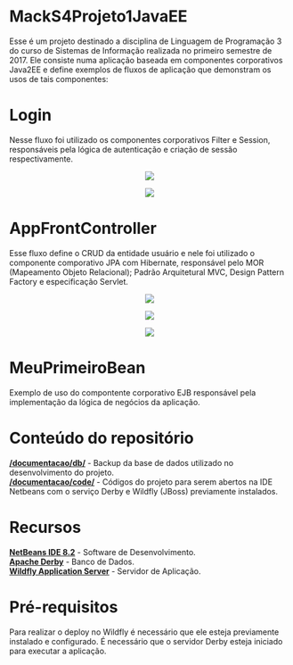 # MackS4Projeto1JavaEE

Esse é um projeto destinado a disciplina de Linguagem de Programação 3 do curso de Sistemas de Informação realizada no primeiro semestre de 2017. Ele consiste numa aplicação baseada em componentes corporativos Java2EE e define exemplos de fluxos de aplicação que demonstram os usos de tais componentes:

# Login

Nesse fluxo foi utilizado os componentes corporativos Filter e Session, responsáveis pela lógica de autenticação e criação de sessão respectivamente.

<p align="center">
	<img src="https://github.com/DarioTeles/MackS4Projeto1JavaEE/blob/master/images/demonstracao1.JPG"/>
</p>

<p align="center">
	<img src="https://github.com/DarioTeles/MackS4Projeto1JavaEE/blob/master/images/demonstracao2.JPG"/>
</p>

# AppFrontController

Esse fluxo define o CRUD da entidade usuário e nele foi utilizado o componente comporativo JPA com Hibernate, responsável pelo MOR (Mapeamento Objeto Relacional); Padrão Arquitetural MVC, Design Pattern Factory e especificação Servlet.

<p align="center">
	<img src="https://github.com/DarioTeles/MackS4Projeto1JavaEE/blob/master/images/demonstracao3.JPG"/>
</p>

<p align="center">
	<img src="https://github.com/DarioTeles/MackS4Projeto1JavaEE/blob/master/images/classdiagram_frontcontroller.jpg"/>
</p>

<p align="center">
	<img src="https://github.com/DarioTeles/MackS4Projeto1JavaEE/blob/master/images/classdiagram_daomodel.jpg"/>
</p>

# MeuPrimeiroBean

Exemplo de uso do compontente corporativo EJB responsável pela implementação da lógica de negócios da aplicação.


# Conteúdo do repositório

[**/documentacao/db/**](https://github.com/DarioTeles/MackS4Projeto1JavaEE/blob/master/db/) - Backup da base de dados utilizado no desenvolvimento do projeto.<br>
[**/documentacao/code/**](https://github.com/DarioTeles/MackS4Projeto1JavaEE/blob/master/code/) - Códigos do projeto para serem abertos na IDE Netbeans com o serviço Derby e Wildfly (JBoss) previamente instalados.<br>


# Recursos

[**NetBeans IDE 8.2**](https://github.com/apache/netbeans) - Software de Desenvolvimento.<br>
[**Apache Derby**](https://github.com/apache/derby) - Banco de Dados.<br>
[**Wildfly Application Server**](https://github.com/wildfly/wildfly) - Servidor de Aplicação.


# Pré-requisitos

Para realizar o deploy no Wildfly é necessário que ele esteja previamente instalado e configurado.
É necessário que o servidor Derby esteja iniciado para executar a aplicação.